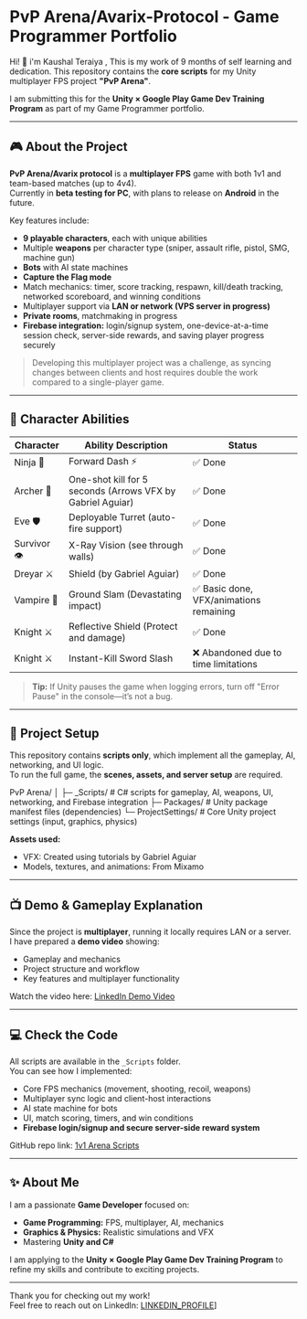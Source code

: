 # PvP Arena/Avarix-Protocol - Game Programmer Portfolio

Hi! 👋  i'm Kaushal Teraiya , This is my work of 9 months of self learning and dedication.
This repository contains the **core scripts** for my Unity multiplayer FPS project **"PvP Arena"**.  

I am submitting this for the **Unity × Google Play Game Dev Training Program** as part of my Game Programmer portfolio.

---

## 🎮 About the Project

**PvP Arena/Avarix protocol** is a **multiplayer FPS** game with both 1v1 and team-based matches (up to 4v4).  
Currently in **beta testing for PC**, with plans to release on **Android** in the future.  

Key features include:

- **9 playable characters**, each with unique abilities  
- Multiple **weapons** per character type (sniper, assault rifle, pistol, SMG, machine gun)  
- **Bots** with AI state machines  
- **Capture the Flag mode**  
- Match mechanics: timer, score tracking, respawn, kill/death tracking, networked scoreboard, and winning conditions  
- Multiplayer support via **LAN or network (VPS server in progress)**  
- **Private rooms**, matchmaking in progress  
- **Firebase integration:** login/signup system, one-device-at-a-time session check, server-side rewards, and saving player progress securely  

> Developing this multiplayer project was a challenge, as syncing changes between clients and host requires double the work compared to a single-player game.  

---

## 🏹 Character Abilities

| Character  | Ability Description | Status |
|------------|------------------|--------|
| Ninja 🥷    | Forward Dash ⚡   | ✅ Done |
| Archer 🎯   | One-shot kill for 5 seconds (Arrows VFX by Gabriel Aguiar) | ✅ Done |
| Eve 🛡     | Deployable Turret (auto-fire support) | ✅ Done |
| Survivor 👁 | X-Ray Vision (see through walls) | ✅ Done |
| Dreyar ⚔   | Shield (by Gabriel Aguiar) | ✅ Done |
| Vampire 🦇 | Ground Slam (Devastating impact) | ✅ Basic done, VFX/animations remaining |
| Knight ⚔  | Reflective Shield (Protect and damage) | ✅ Done |
| Knight ⚔  | Instant-Kill Sword Slash | ❌ Abandoned due to time limitations |

> **Tip:** If Unity pauses the game when logging errors, turn off "Error Pause" in the console—it’s not a bug.  

---

## 🔧 Project Setup

This repository contains **scripts only**, which implement all the gameplay, AI, networking, and UI logic.  
To run the full game, the **scenes, assets, and server setup** are required.  

PvP Arena/
│
├─ _Scripts/ # C# scripts for gameplay, AI, weapons, UI, networking, and Firebase integration
├─ Packages/ # Unity package manifest files (dependencies)
└─ ProjectSettings/ # Core Unity project settings (input, graphics, physics)


**Assets used:**
- VFX: Created using tutorials by Gabriel Aguiar  
- Models, textures, and animations: From Mixamo  

---

## 📺 Demo & Gameplay Explanation

Since the project is **multiplayer**, running it locally requires LAN or a server.  
I have prepared a **demo video** showing:

- Gameplay and mechanics  
- Project structure and workflow  
- Key features and multiplayer functionality  

Watch the video here: [LinkedIn Demo Video](YOUR_LINKEDIN_VIDEO_LINK)

---

## 💻 Check the Code

All scripts are available in the `_Scripts` folder.  
You can see how I implemented:

- Core FPS mechanics (movement, shooting, recoil, weapons)  
- Multiplayer sync logic and client-host interactions  
- AI state machine for bots  
- UI, match scoring, timers, and win conditions  
- **Firebase login/signup and secure server-side reward system**  

GitHub repo link: [1v1 Arena Scripts](https://github.com/Kaushal-Teraiya/Avarix-Protocol)

---

## ✨ About Me

I am a passionate **Game Developer** focused on:

- **Game Programming:** FPS, multiplayer, AI, mechanics  
- **Graphics & Physics:** Realistic simulations and VFX  
- Mastering **Unity and C#**  

I am applying to the **Unity × Google Play Game Dev Training Program** to refine my skills and contribute to exciting projects.  

---

Thank you for checking out my work!  
Feel free to reach out on LinkedIn: [LINKEDIN_PROFILE](https://www.linkedin.com/in/kaushal-teraiya-875596384/)]
